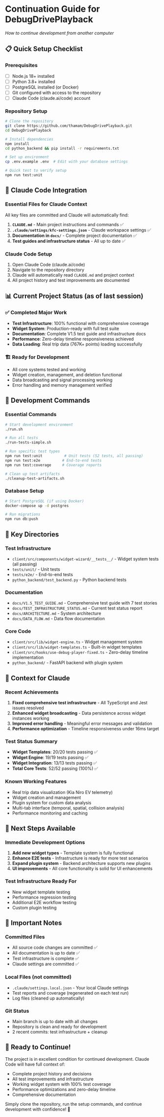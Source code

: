 # Continuation Guide for DebugDrivePlayback
*How to continue development from another computer*

## 📋 **Quick Setup Checklist**

### Prerequisites
- [ ] Node.js 18+ installed
- [ ] Python 3.8+ installed 
- [ ] PostgreSQL installed (or Docker)
- [ ] Git configured with access to the repository
- [ ] Claude Code (claude.ai/code) account

### Repository Setup
```bash
# Clone the repository
git clone https://github.com/thamam/DebugDrivePlayback.git
cd DebugDrivePlayback

# Install dependencies
npm install
cd python_backend && pip install -r requirements.txt

# Set up environment
cp .env.example .env  # Edit with your database settings

# Quick test to verify setup
npm run test:unit
```

## 🤖 **Claude Code Integration**

### Essential Files for Claude Context
All key files are committed and Claude will automatically find:

1. **`CLAUDE.md`** - Main project instructions and commands ✅
2. **`.claude/settings/kfc-settings.json`** - Claude workspace settings ✅  
3. **Documentation in `docs/`** - Complete project documentation ✅
4. **Test guides and infrastructure status** - All up to date ✅

### Claude Code Setup
1. Open Claude Code (claude.ai/code)
2. Navigate to the repository directory
3. Claude will automatically read `CLAUDE.md` and project context
4. All project history and test improvements are documented

## 📊 **Current Project Status (as of last session)**

### ✅ **Completed Major Work**
- **Test Infrastructure**: 100% functional with comprehensive coverage
- **Widget System**: Production-ready with full test suite
- **Documentation**: Complete V1.5 test guide and infrastructure docs
- **Performance**: Zero-delay timeline responsiveness achieved
- **Data Loading**: Real trip data (767K+ points) loading successfully

### 🏗️ **Ready for Development**
- All core systems tested and working
- Widget creation, management, and deletion functional
- Data broadcasting and signal processing working
- Error handling and memory management verified

## 🔧 **Development Commands**

### Essential Commands
```bash
# Start development environment
./run.sh

# Run all tests
./run-tests-simple.sh

# Run specific test types
npm run test:unit          # Unit tests (52 tests, all passing)
npm run test:e2e          # End-to-end tests
npm run test:coverage     # Coverage reports

# Clean up test artifacts
./cleanup-test-artifacts.sh
```

### Database Setup
```bash
# Start PostgreSQL (if using Docker)
docker-compose up -d postgres

# Run migrations
npm run db:push
```

## 📁 **Key Directories**

### Test Infrastructure
- `client/src/components/widget-wizard/__tests__/` - Widget system tests (all passing)
- `tests/unit/` - Unit tests
- `tests/e2e/` - End-to-end tests
- `python_backend/test_backend.py` - Python backend tests

### Documentation
- `docs/V1.5_TEST_GUIDE.md` - Comprehensive test guide with 7 test stories
- `docs/TEST_INFRASTRUCTURE_STATUS.md` - Current test status report
- `docs/ARCHITECTURE.md` - System architecture
- `docs/DATA_FLOW.md` - Data flow documentation

### Core Code
- `client/src/lib/widget-engine.ts` - Widget management system
- `client/src/lib/widget-templates.ts` - Built-in widget templates
- `client/src/hooks/use-debug-player-fixed.ts` - Zero-delay timeline implementation
- `python_backend/` - FastAPI backend with plugin system

## 🎯 **Context for Claude**

### Recent Achievements
1. **Fixed comprehensive test infrastructure** - All TypeScript and Jest issues resolved
2. **Enhanced widget broadcasting** - Data persistence across widget instances working
3. **Improved error handling** - Meaningful error messages and validation
4. **Performance optimization** - Timeline responsiveness under 16ms target

### Test Status Summary
- **Widget Templates**: 20/20 tests passing ✅
- **Widget Engine**: 19/19 tests passing ✅  
- **Widget Integration**: 13/13 tests passing ✅
- **Total Core Tests**: 52/52 passing (100%) ✅

### Known Working Features
- Real trip data visualization (Kia Niro EV telemetry)
- Widget creation and management
- Plugin system for custom data analysis
- Multi-tab interface (temporal, spatial, collision analysis)
- Performance monitoring and caching

## 🚀 **Next Steps Available**

### Immediate Development Options
1. **Add new widget types** - Template system is fully functional
2. **Enhance E2E tests** - Infrastructure is ready for more test scenarios
3. **Expand plugin system** - Backend architecture supports new plugins
4. **UI improvements** - All core functionality is solid for UI enhancements

### Test Infrastructure Ready For
- New widget template testing
- Performance regression testing  
- Additional E2E workflow testing
- Custom plugin testing

## 📝 **Important Notes**

### Committed Files
- All source code changes are committed ✅
- All documentation is up to date ✅
- Test infrastructure is complete ✅
- Claude settings are committed ✅

### Local Files (not committed)
- `.claude/settings.local.json` - Your local Claude settings
- Test reports and coverage (regenerated on each test run)
- Log files (cleaned up automatically)

### Git Status
- Main branch is up to date with all changes
- Repository is clean and ready for development
- 2 recent commits: test infrastructure + cleanup

## 🎉 **Ready to Continue!**

The project is in excellent condition for continued development. Claude Code will have full context of:
- Complete project history and decisions
- All test improvements and infrastructure
- Working widget system with 100% test coverage
- Performance optimizations and zero-delay timeline
- Comprehensive documentation

Simply clone the repository, run the setup commands, and continue development with confidence! 🚀